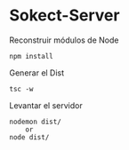 # Sokect-Server

Reconstruir módulos de Node
```
npm install
```

Generar el Dist
```
tsc -w
```

Levantar el servidor
```
nodemon dist/
    or
node dist/
```